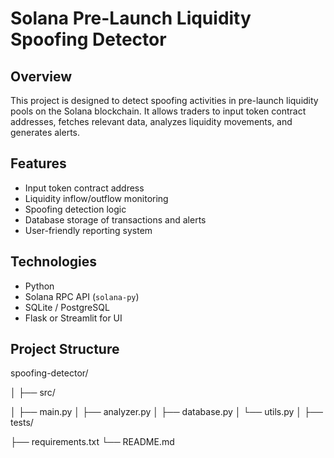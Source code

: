 # Solana Pre-Launch Liquidity Spoofing Detector

## Overview
This project is designed to detect spoofing activities in pre-launch liquidity pools on the Solana blockchain. 
It allows traders to input token contract addresses, fetches relevant data, analyzes liquidity movements, and generates alerts.

## Features
- Input token contract address
- Liquidity inflow/outflow monitoring
- Spoofing detection logic
- Database storage of transactions and alerts
- User-friendly reporting system

## Technologies
- Python
- Solana RPC API (`solana-py`)
- SQLite / PostgreSQL
- Flask or Streamlit for UI

## Project Structure
spoofing-detector/

│
├── src/

│   ├── main.py
│   ├── analyzer.py
│   ├── database.py
│   └── utils.py
│
├── tests/

├── requirements.txt
└── README.md
